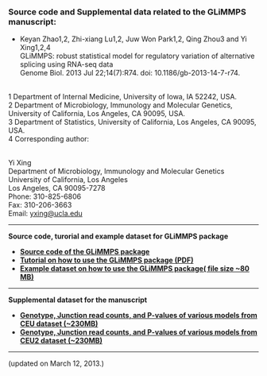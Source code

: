### Source code and Supplemental data related to the GLiMMPS manuscript:

-   Keyan Zhao1,2, Zhi-xiang Lu1,2, Juw Won Park1,2, Qing Zhou3
    and Yi Xing1,2,4 \
    GLiMMPS: robust statistical model for regulatory variation of alternative splicing using RNA-seq data\
    Genome Biol. 2013 Jul 22;14(7):R74. doi: 10.1186/gb-2013-14-7-r74.
    
    
\
 1 Department of Internal Medicine, University of Iowa, IA 52242, USA.\
 2 Department of Microbiology, Immunology and Molecular Genetics,
University of California, Los Angeles, CA 90095, USA.\
 3 Department of Statistics, University of California, Los Angeles, CA
90095, USA.\
 4 Corresponding author:

\
 Yi Xing\
 Department of Microbiology, Immunology and Molecular Genetics\
 University of California, Los Angeles\
 Los Angeles, CA 90095-7278\
 Phone: 310-825-6806\
 Fax: 310-206-3663\
 Email: [yxing@ucla.edu](mailto:yxing@ucla.edu)

* * * * *

**Source code, turorial and example dataset for GLiMMPS package**

-   [**Source code of the GLiMMPS package**](GLiMMPScode.tar.gz)
-   [**Tutorial on how to use the GLiMMPS package
    (PDF)**](Tutorial_for_GLiMMPS.pdf)
-   [**Example dataset on how to use the GLiMMPS package( file size \~80
    MB)**](https://xinglab.cass.idre.ucla.edu/public/glimmps/example.tar.gz)

* * * * *

**Supplemental dataset for the manuscript**

-   [**Genotype, Junction read counts, and P-values of various models
    from CEU dataset (\~230MB)**](https://xinglab.cass.idre.ucla.edu/public/glimmps/CheungCEU.tar.gz)
-   [**Genotype, Junction read counts, and P-values of various models
    from CEU2 dataset (\~230MB)**](https://xinglab.cass.idre.ucla.edu/public/glimmps/MontgomeryCEU.tar.gz)

* * * * *

(updated on March 12, 2013.)
